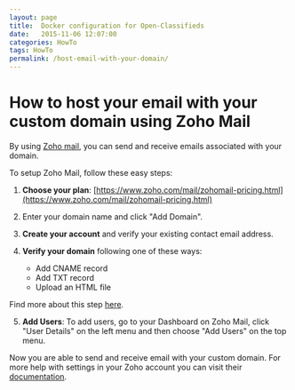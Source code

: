 ```yaml
---
layout: page
title:  Docker configuration for Open-Classifieds
date:   2015-11-06 12:07:00
categories: HowTo
tags: HowTo
permalink: /host-email-with-your-domain/
---
```

# How to host your email with your custom domain using Zoho Mail

By using [Zoho mail](https://www.zoho.com/mail/), you can send and receive emails associated with your domain.

To setup Zoho Mail, follow these easy steps:

1. **Choose your plan**: [https://www.zoho.com/mail/zohomail-pricing.html](https://www.zoho.com/mail/zohomail-pricing.html)
2. Enter your domain name and click "Add Domain".
3. **Create your account** and verify your existing contact email address.
4. **Verify your domain** following one of these ways:

	- Add CNAME record
	- Add TXT record
	- Upload an HTML file

Find more about this step [here](https://www.zoho.com/mail/help/adminconsole/domain-verification.html).

5. **Add Users**: To add users, go to your Dashboard on Zoho Mail, click "User Details" on the left menu and then choose "Add Users" on the top menu.

Now you are able to send and receive email with your custom domain. For more help with settings in your Zoho account you can visit their [documentation](https://www.zoho.com/mail/help/).
